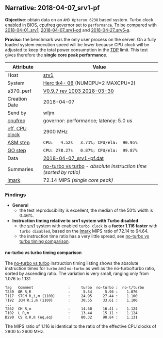 ## Narrative: 2018-04-07_srv1-pf

**Objective**: obtain data on an `AMD Opteron 6238` based system. Turbo clock enabled in BIOS, cpufreq governor set to `performance`.
To be compared with
[2018-04-01_srv1](2018-04-01_srv1.md),
[2018-04-07_srv1-od](2018-04-07_srv1-od.md) and
[2018-04-27_srv5-a](2018-04-27_srv5-a.md).

**Proviso**: the benchmark was the only user process on the server. On a fully
loaded system execution speed will be lower because CPU clock will be adjusted
to keep the total power consumption in the
[TDP](https://en.wikipedia.org/wiki/Thermal_design_power) limit.
This test gives therefore the **single core peak performance**.

| Attribute | Value |
| --------- | ----- |
| Host   | [srv1](hostinfo_srv1.md) |
| System | [Herc tk4- 08](sysinfo_tk4m08.md) (NUMCPU=2 MAXCPU=2) |
| s370_perf | [V0.9.7  rev  1003  2018-03-30](https://github.com/wfjm/s370-perf/blob/2685ff0/codes/s370_perf.asm) |
| Creation Date | 2018-04-07 |
| Send by | wfjm |
| [cpufreq](README_narr.md#user-content-cpufreq) | governor: performance; latency: 5.0 us |
| [eff. CPU clock](README_narr.md#user-content-effclk) | 2900 MHz |
| [ASM step](README_narr.md#user-content-asm) | `CPU:   4.52s   3.71%; CPU/ela:  90.95%` |
| [GO step](README_narr.md#user-content-go)   | `CPU: 278.27s   0.87%; CPU/ela:  99.87%` |
| Data | [2018-04-07_srv1-pf.dat](../data/2018-04-07_srv1-pf.dat) |
| Summaries | [no-turbo vs turbo](sum_2018-04-07_srv1-pf_and_no-turbo.dat) - _absolute instruction time (sorted by ratio)_ |
| [lmark](README_narr.md#user-content-lmark) | 72.14 MIPS _(single core peak)_ |

### <a id="find">Findings</a>
- **General**
  - the test reproducibility is excellent, the median of the 50% width is 0.46%.
- **Instruction timing relative to srv1 system with Turbo disabled**
  - the [srv1](hostinfo_srv1.md) system with enabled `turbo clock`
    is a **factor 1.116 faster**
    with `turbo disabled`,
    based on the [lmark](README_narr.md#user-content-lmark) MIPS ratio of
    72.14 to 64.64.
  - the instruction time ratio has a very little spread, see
    [no-turbo vs turbo timing comparison](#user-content-find-vs-no-turbo).

#### <a id="find-vs-rasp2b">no-turbo vs turbo timing comparison</a>
The [no-turbo vs turbo](sum_2018-04-07_srv1-pf_and_no-turbo.dat) instruction
timing listing shows the absolute instruction times for `turbo` and `no-turbo`
as well as the no-turbo/turbo ratio, sorted by ascending ratio.
The variation is very small, ranging only from 1.076 to 1.131
```
Tag   Comment                :     turbo  no-turbo :  no-t/turbo
T239  OR R,R                 :      5.54      5.96 :    1.076
T117  STCM R,i,m (1100)      :     24.95     27.44 :    1.100
T192  ICM R,i,m (1100)       :     30.55     33.61 :    1.100
...
T262  CH R,m                 :     14.60     16.41 :    1.124
T102  L R,m                  :     13.44     15.11 :    1.124
D290  CS R,R,m (eq,eq)       :     80.32     90.84 :    1.131
```

The MIPS ratio of 1.116 is identical to the ratio of the effective CPU clocks
of 2900 to 2600 MHz.
